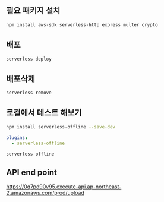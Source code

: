 
## 필요 패키지 설치
```bash
npm install aws-sdk serverless-http express multer crypto
```

## 배포
```bash
serverless deploy
```

## 배포삭제
```bash
serverless remove
```




## 로컬에서 테스트 해보기

```bash
npm install serverless-offline --save-dev

```

```yaml
plugins:
  - serverless-offline
```

```bash
serverless offline
```

## API end point
https://0q7pd90v95.execute-api.ap-northeast-2.amazonaws.com/prod/upload